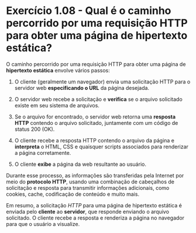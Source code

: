 # Exercício 1.08 - Qual é o caminho percorrido por uma requisição HTTP para obter uma página de hipertexto estática?

O caminho percorrido por uma requisição HTTP para obter uma página de **hipertexto estática** envolve vários passos:

1. O cliente (geralmente um navegador) envia uma solicitação HTTP para o servidor web **especificando o URL** da página desejada.

2. O servidor web recebe a solicitação e **verifica** se o arquivo solicitado existe em seu sistema de arquivos.

3. Se o arquivo for encontrado, o servidor web retorna uma **resposta HTTP** contendo o arquivo solicitado, juntamente com um código de status 200 (OK).

4. O cliente recebe a resposta HTTP contendo o arquivo da página e **interpreta** o HTML, CSS e quaisquer scripts associados para renderizar a página corretamente.

5. O cliente **exibe** a página da web resultante ao usuário.

Durante esse processo, as informações são transferidas pela Internet por meio do **protocolo HTTP**, usando uma combinação de cabeçalhos de solicitação e resposta para transmitir informações adicionais, como cookies, cache, codificação de conteúdo e muito mais.

Em resumo, a solicitação *HTTP* para uma página de hipertexto estática é enviada pelo **cliente** ao **servidor**, que responde enviando o arquivo solicitado. O cliente recebe a resposta e renderiza a página no navegador para que o usuário a visualize.
